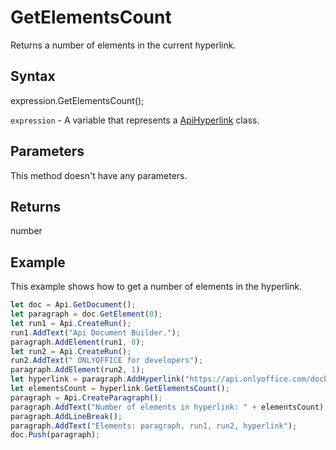 # GetElementsCount

Returns a number of elements in the current hyperlink.

## Syntax

expression.GetElementsCount();

`expression` - A variable that represents a [ApiHyperlink](../ApiHyperlink.md) class.

## Parameters

This method doesn't have any parameters.

## Returns

number

## Example

This example shows how to get a number of elements in the hyperlink.

```javascript
let doc = Api.GetDocument();
let paragraph = doc.GetElement(0);
let run1 = Api.CreateRun();
run1.AddText("Api Document Builder.");
paragraph.AddElement(run1, 0);
let run2 = Api.CreateRun();
run2.AddText(" ONLYOFFICE for developers");
paragraph.AddElement(run2, 1);
let hyperlink = paragraph.AddHyperlink("https://api.onlyoffice.com/docbuilder/basic");
let elementsCount = hyperlink.GetElementsCount();
paragraph = Api.CreateParagraph();
paragraph.AddText("Number of elements in hyperlink: " + elementsCount);
paragraph.AddLineBreak();
paragraph.AddText("Elements: paragraph, run1, run2, hyperlink");
doc.Push(paragraph);
```

